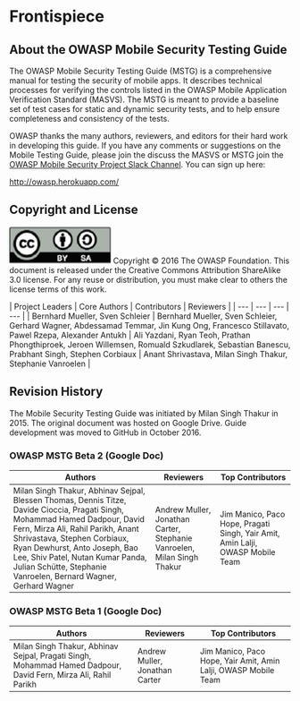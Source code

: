 # Frontispiece

## About the OWASP Mobile Security Testing Guide

The OWASP Mobile Security Testing Guide (MSTG) is a comprehensive manual for testing the security of mobile apps. It describes technical processes for verifying the controls listed in the OWASP Mobile Application Verification Standard (MASVS). The MSTG is meant to provide a baseline set of test cases for static and dynamic security tests, and to help ensure completeness and consistency of the tests.

OWASP thanks the many authors, reviewers, and editors for their hard work in developing this guide. If you have any comments or suggestions on the Mobile Testing Guide, please join the discuss the MASVS or MSTG join the [OWASP Mobile Security Project Slack Channel](https://owasp.slack.com/messages/project-mobile_omtg/details/). You can sign up here:

http://owasp.herokuapp.com/

## Copyright and License

![license](images/license.png)
Copyright © 2016 The OWASP Foundation. This document is released under the Creative Commons Attribution ShareAlike 3.0 license. For any reuse or distribution, you must make clear to others the license terms of this work.

<a name="acknowledgements"></a>
| Project Leaders | Core Authors | Contributors | Reviewers |
| --- | --- | --- | --- |
| Bernhard Mueller, Sven Schleier | Bernhard Mueller, Sven Schleier, Gerhard Wagner, Abdessamad Temmar, Jin Kung Ong, Francesco Stillavato, Pawel Rzepa, Alexander Antukh | Ali Yazdani, Ryan Teoh, Prathan Phongthiproek, Jeroen Willemsen, Romuald Szkudlarek, Sebastian Banescu, Prabhant Singh, Stephen Corbiaux | Anant Shrivastava, Milan Singh Thakur, Stephanie Vanroelen |

## Revision History

The Mobile Security Testing Guide was initiated by Milan Singh Thakur in 2015. The original document was hosted on Google Drive. Guide development was moved to GitHub in October 2016.

### OWASP MSTG Beta 2 (Google Doc)

| Authors | Reviewers | Top Contributors |
| --- | --- | --- |
| Milan Singh Thakur, Abhinav Sejpal, Blessen Thomas, Dennis Titze, Davide Cioccia, Pragati Singh, Mohammad Hamed Dadpour, David Fern, Mirza Ali, Rahil Parikh, Anant Shrivastava, Stephen Corbiaux, Ryan Dewhurst, Anto Joseph, Bao Lee, Shiv Patel, Nutan Kumar Panda, Julian Schütte, Stephanie Vanroelen, Bernard Wagner, Gerhard Wagner | Andrew Muller, Jonathan Carter, Stephanie Vanroelen, Milan Singh Thakur  | Jim Manico, Paco Hope, Pragati Singh, Yair Amit, Amin Lalji, OWASP Mobile Team|

### OWASP MSTG Beta 1 (Google Doc)

| Authors | Reviewers | Top Contributors |
| --- | --- | --- |
| Milan Singh Thakur, Abhinav Sejpal, Pragati Singh, Mohammad Hamed Dadpour, David Fern, Mirza Ali, Rahil Parikh | Andrew Muller, Jonathan Carter | Jim Manico, Paco Hope, Yair Amit, Amin Lalji, OWASP Mobile Team  |
